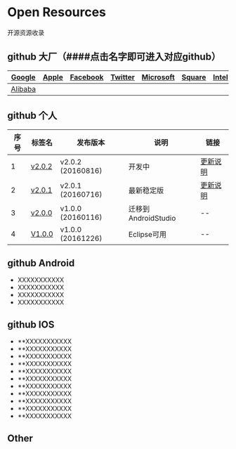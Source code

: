 ﻿# Open Resources

  开源资源收录

## github 大厂（####点击名字即可进入对应github）

| [Google](https://github.com/google) | [Apple](https://github.com/apple) | [Facebook](https://github.com/facebook)  |[Twitter](https://github.com/twitter)    | [Microsoft](https://github.com/microsoft)          |  [Square](https://github.com/square)   |   [Intel](https://github.com/intel)      |      [IBM](https://github.com/ibm)          |       [Tencent](https://github.com/tencent)     |
| ----| ---------------------------------------- | ------------------- | ---------------- |---------------- |---------------- |---------------- |---------------- |---------------- |
| [Alibaba](https://github.com/alibaba) |  |  |  |  |


## github 个人

| 序号 | 标签名                                      | 发布版本                |说明               | 链接               |
| ----| ---------------------------------------- | ------------------- | ---------------- |---------------- |
| 1 | [v2.0.2](https://gitee.com//CaoDHedward/KeShiBan/tree/V2.0.2/) | v2.0.2 (20160816) | 开发中 |[更新说明](https://gitee.com//CaoDHedward/KeShiBan/blob/V2.0.2/README.md)|
| 2 | [v2.0.1](https://gitee.com//CaoDHedward/KeShiBan/tree/V2.0.1/) | v2.0.1 (20160716) | 最新稳定版 |[更新说明](https://gitee.com//CaoDHedward/KeShiBan/blob/V2.0.1/README.md)|
| 3 | [v2.0.0](https://gitee.com//CaoDHedward/KeShiBan/tree/V2.0.0/) | v1.0.0 (20160116) | 迁移到AndroidStudio  | -- |
| 4 | [V1.0.0](https://gitee.com//CaoDHedward/KeShiBan/tree/V1.0.0/) | v1.0.0 (20161226) | Eclipse可用 | --  |



## github Android

- XXXXXXXXXXX
- XXXXXXXXXXX
- XXXXXXXXXXX
- XXXXXXXXXXX

## github IOS

- **XXXXXXXXXXX
- **XXXXXXXXXXX
- **XXXXXXXXXXX
- **XXXXXXXXXXX
- **XXXXXXXXXXX
- **XXXXXXXXXXX
- **XXXXXXXXXXX
- **XXXXXXXXXXX
- **XXXXXXXXXXX
- **XXXXXXXXXXX
- **XXXXXXXXXXX




## Other

